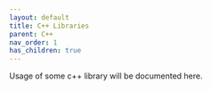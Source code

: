 ```yaml
---
layout: default
title: C++ Libraries
parent: C++
nav_order: 1
has_children: true
---
```


Usage of some c++ library will be documented here.
